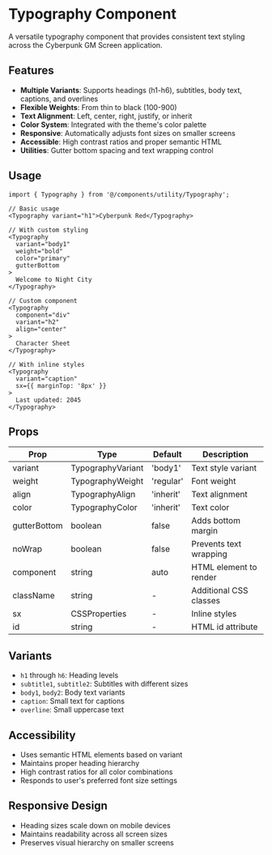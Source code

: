 # Typography Component

A versatile typography component that provides consistent text styling across the Cyberpunk GM Screen application.

## Features

- **Multiple Variants**: Supports headings (h1-h6), subtitles, body text, captions, and overlines
- **Flexible Weights**: From thin to black (100-900)
- **Text Alignment**: Left, center, right, justify, or inherit
- **Color System**: Integrated with the theme's color palette
- **Responsive**: Automatically adjusts font sizes on smaller screens
- **Accessible**: High contrast ratios and proper semantic HTML
- **Utilities**: Gutter bottom spacing and text wrapping control

## Usage

```tsx
import { Typography } from '@/components/utility/Typography';

// Basic usage
<Typography variant="h1">Cyberpunk Red</Typography>

// With custom styling
<Typography 
  variant="body1" 
  weight="bold" 
  color="primary"
  gutterBottom
>
  Welcome to Night City
</Typography>

// Custom component
<Typography 
  component="div" 
  variant="h2"
  align="center"
>
  Character Sheet
</Typography>

// With inline styles
<Typography 
  variant="caption" 
  sx={{ marginTop: '8px' }}
>
  Last updated: 2045
</Typography>
```

## Props

| Prop | Type | Default | Description |
|------|------|---------|-------------|
| variant | TypographyVariant | 'body1' | Text style variant |
| weight | TypographyWeight | 'regular' | Font weight |
| align | TypographyAlign | 'inherit' | Text alignment |
| color | TypographyColor | 'inherit' | Text color |
| gutterBottom | boolean | false | Adds bottom margin |
| noWrap | boolean | false | Prevents text wrapping |
| component | string | auto | HTML element to render |
| className | string | - | Additional CSS classes |
| sx | CSSProperties | - | Inline styles |
| id | string | - | HTML id attribute |

## Variants

- `h1` through `h6`: Heading levels
- `subtitle1`, `subtitle2`: Subtitles with different sizes
- `body1`, `body2`: Body text variants
- `caption`: Small text for captions
- `overline`: Small uppercase text

## Accessibility

- Uses semantic HTML elements based on variant
- Maintains proper heading hierarchy
- High contrast ratios for all color combinations
- Responds to user's preferred font size settings

## Responsive Design

- Heading sizes scale down on mobile devices
- Maintains readability across all screen sizes
- Preserves visual hierarchy on smaller screens
